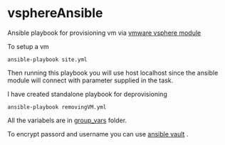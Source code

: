 # vsphereAnsible
Ansible playbook for provisioning vm via [vmware vsphere module](https://docs.ansible.com/ansible/latest/modules/vmware_guest_module.html) 

To setup a vm 
```
ansible-playbook site.yml
```
Then running this playbook you will use host localhost since 
the ansible module will connect with parameter supplied in the task.

I have created standalone playbook for deprovisioning 
```
ansible-playbook removingVM.yml     
```

All the variabels are in [group_vars](/group_vars/all) folder. 

To encrypt passord and username you can use [ansible vault](https://docs.ansible.com/ansible/latest/user_guide/vault.html) .

